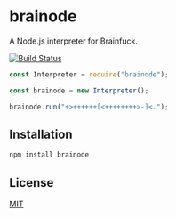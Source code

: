 # brainode

A Node.js interpreter for Brainfuck.

[![Build Status](https://travis-ci.org/itaisteinherz/brainode.svg?branch=master)](https://travis-ci.org/itaisteinherz/brainode)

```js
const Interpreter = require("brainode");

const brainode = new Interpreter();

brainode.run("+>++++++[<++++++++>-]<.");
```

## Installation

```bash
npm install brainode
```

## License

[MIT](https://github.com/itaisteinherz/brainode/blob/master/LICENSE)
